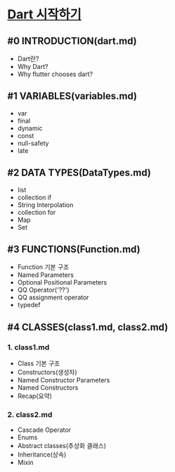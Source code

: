 # [Dart 시작하기](https://bit.ly/3WyL9xH)
### 
## #0 INTRODUCTION(dart.md)
- Dart란?  
- Why Dart?  
- Why flutter chooses dart?
## #1 VARIABLES(variables.md)
- var
- final
- dynamic
- const
- null-safety
- late
## #2 DATA TYPES(DataTypes.md)
- list
- collection if
- String Interpolation
- collection for
- Map
- Set
## #3 FUNCTIONS(Function.md)
- Function 기본 구조
- Named Parameters
- Optional Positional Parameters
- QQ Operator('??')
- QQ assignment operator
- typedef
## #4 CLASSES(class1.md, class2.md)
### 1. class1.md
- Class 기본 구조
- Constructors(생성자)
- Named Constructor Parameters
- Named Constructors
- Recap(요약)

### 2. class2.md
- Cascade Operator
- Enums
- Abstract classes(추상화 클래스)
- Inheritance(상속)
- Mixin

